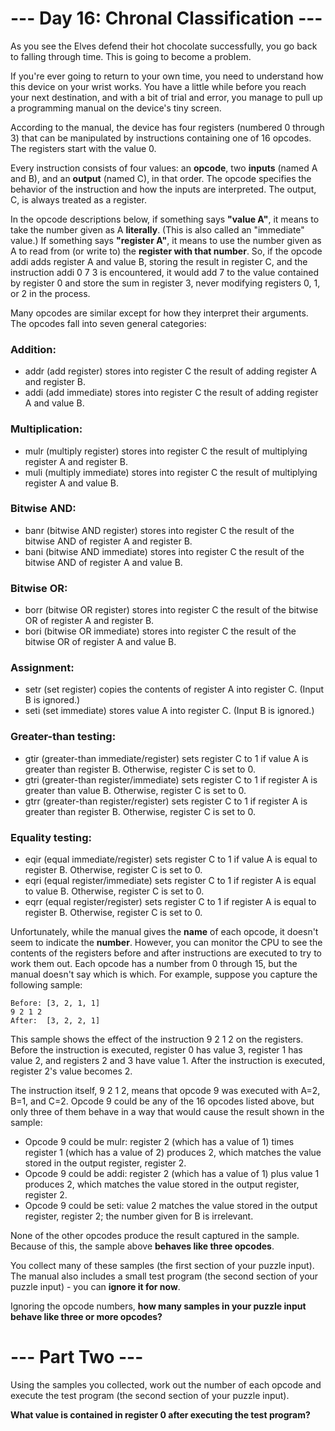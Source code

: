 # --- Day 16: Chronal Classification ---

As you see the Elves defend their hot chocolate successfully, you go back to falling through time. This is going to become a problem.

If you're ever going to return to your own time, you need to understand how this device on your wrist works. You have a little while before you reach your next destination, and with a bit of trial and error, you manage to pull up a programming manual on the device's tiny screen.

According to the manual, the device has four registers (numbered 0 through 3) that can be manipulated by instructions containing one of 16 opcodes. The registers start with the value 0.

Every instruction consists of four values: an **opcode**, two **inputs** (named A and B), and an **output** (named C), in that order. The opcode specifies the behavior of the instruction and how the inputs are interpreted. The output, C, is always treated as a register.

In the opcode descriptions below, if something says **"value A"**, it means to take the number given as A **literally**. (This is also called an "immediate" value.) If something says **"register A"**, it means to use the number given as A to read from (or write to) the **register with that number**. So, if the opcode addi adds register A and value B, storing the result in register C, and the instruction addi 0 7 3 is encountered, it would add 7 to the value contained by register 0 and store the sum in register 3, never modifying registers 0, 1, or 2 in the process.

Many opcodes are similar except for how they interpret their arguments. The opcodes fall into seven general categories:

### Addition:

  - addr (add register) stores into register C the result of adding register A and register B.
  - addi (add immediate) stores into register C the result of adding register A and value B.

### Multiplication:

  - mulr (multiply register) stores into register C the result of multiplying register A and register B.
  - muli (multiply immediate) stores into register C the result of multiplying register A and value B.

### Bitwise AND:

  - banr (bitwise AND register) stores into register C the result of the bitwise AND of register A and register B.
  - bani (bitwise AND immediate) stores into register C the result of the bitwise AND of register A and value B.

### Bitwise OR:

  - borr (bitwise OR register) stores into register C the result of the bitwise OR of register A and register B.
  - bori (bitwise OR immediate) stores into register C the result of the bitwise OR of register A and value B.

### Assignment:

  - setr (set register) copies the contents of register A into register C. (Input B is ignored.)
  - seti (set immediate) stores value A into register C. (Input B is ignored.)

### Greater-than testing:

  - gtir (greater-than immediate/register) sets register C to 1 if value A is greater than register B. Otherwise, register C is set to 0.
  - gtri (greater-than register/immediate) sets register C to 1 if register A is greater than value B. Otherwise, register C is set to 0.
  - gtrr (greater-than register/register) sets register C to 1 if register A is greater than register B. Otherwise, register C is set to 0.

### Equality testing:

  - eqir (equal immediate/register) sets register C to 1 if value A is equal to register B. Otherwise, register C is set to 0.
  - eqri (equal register/immediate) sets register C to 1 if register A is equal to value B. Otherwise, register C is set to 0.
  - eqrr (equal register/register) sets register C to 1 if register A is equal to register B. Otherwise, register C is set to 0.

Unfortunately, while the manual gives the **name** of each opcode, it doesn't seem to indicate the **number**. However, you can monitor the CPU to see the contents of the registers before and after instructions are executed to try to work them out. Each opcode has a number from 0 through 15, but the manual doesn't say which is which. For example, suppose you capture the following sample:

    Before: [3, 2, 1, 1]
    9 2 1 2
    After:  [3, 2, 2, 1]

This sample shows the effect of the instruction 9 2 1 2 on the registers. Before the instruction is executed, register 0 has value 3, register 1 has value 2, and registers 2 and 3 have value 1. After the instruction is executed, register 2's value becomes 2.

The instruction itself, 9 2 1 2, means that opcode 9 was executed with A=2, B=1, and C=2. Opcode 9 could be any of the 16 opcodes listed above, but only three of them behave in a way that would cause the result shown in the sample:

  - Opcode 9 could be mulr: register 2 (which has a value of 1) times register 1 (which has a value of 2) produces 2, which matches the value stored in the output register, register 2.
  - Opcode 9 could be addi: register 2 (which has a value of 1) plus value 1 produces 2, which matches the value stored in the output register, register 2.
  - Opcode 9 could be seti: value 2 matches the value stored in the output register, register 2; the number given for B is irrelevant.

None of the other opcodes produce the result captured in the sample. Because of this, the sample above **behaves like three opcodes**.

You collect many of these samples (the first section of your puzzle input). The manual also includes a small test program (the second section of your puzzle input) - you can **ignore it for now**.

Ignoring the opcode numbers, **how many samples in your puzzle input behave like three or more opcodes?**

# --- Part Two ---

Using the samples you collected, work out the number of each opcode and execute the test program (the second section of your puzzle input).

**What value is contained in register 0 after executing the test program?**
